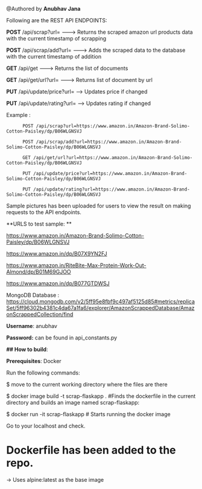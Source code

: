 @Authored by **Anubhav Jana**

Following are the REST API ENDPOINTS:

**POST** /api/scrap?url=<url link>    ---> Returns the scraped amazon url products data with the current timestamp of scrapping

**POST** /api/scrap/add?url=<url link>    ---> Adds the scraped data to the database with the current timestamp of addition

**GET** /api/get                     ---> Returns the list of documents

**GET** /api/get/url?url=<url link>  ---> Returns list of document by url

**PUT** /api/update/price?url=<url link>  --> Updates price if changed

**PUT** /api/update/rating?url=<url link> --> Updates rating if changed


Example : 

          POST /api/scrap?url=https://www.amazon.in/Amazon-Brand-Solimo-Cotton-Paisley/dp/B06WLGNSVJ

          POST /api/scrap/add?url=https://www.amazon.in/Amazon-Brand-Solimo-Cotton-Paisley/dp/B06WLGNSVJ

          GET /api/get/url?url=https://www.amazon.in/Amazon-Brand-Solimo-Cotton-Paisley/dp/B06WLGNSVJ

          PUT /api/update/price?url=https://www.amazon.in/Amazon-Brand-Solimo-Cotton-Paisley/dp/B06WLGNSVJ

          PUT /api/update/rating?url=https://www.amazon.in/Amazon-Brand-Solimo-Cotton-Paisley/dp/B06WLGNSVJ
          
          
Sample pictures has been uploaded for users to view the result on making requests to the API endpoints.

**URLS to test sample: **

https://www.amazon.in/Amazon-Brand-Solimo-Cotton-Paisley/dp/B06WLGNSVJ

https://www.amazon.in/dp/B07X9YN2FJ

https://www.amazon.in/RiteBite-Max-Protein-Work-Out-Almond/dp/B01M69GJOO

https://www.amazon.in/dp/B077GTDWSJ

MongoDB Database : https://cloud.mongodb.com/v2/5ff95e8fbf9c497af5125d85#metrics/replicaSet/5ff96302b4381c4da67a1fa6/explorer/AmazonScrappedDatabase/AmazonScrappedCollection/find

**Username**: anubhav

**Password:** can be found in api_constants.py

**## How to build**:

**Prerequisites**: Docker

Run the following commands:

$ move to the current working directory where the files are there

$ docker image build -t scrap-flaskapp .  #Finds the dockerfile in the current directory and builds an image named scrap-flaskapp: 

$ docker run -it scrap-flaskapp  # Starts running the docker image

Go to your localhost and check.

# Dockerfile has been added to the repo.

-> Uses alpine:latest as the base image
